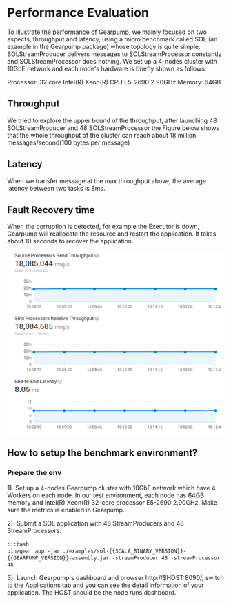 # Performance Evaluation

To illustrate the performance of Gearpump, we mainly focused on two aspects, throughput and latency, using a micro benchmark called SOL (an example in the Gearpump package) whose topology is quite simple. SOLStreamProducer delivers messages to SOLStreamProcessor constantly and SOLStreamProcessor does nothing. We set up a 4-nodes cluster with 10GbE network and each node's hardware is briefly shown as follows:

Processor: 32 core Intel(R) Xeon(R) CPU E5-2690 2.90GHz
Memory: 64GB

## Throughput

We tried to explore the upper bound of the throughput, after launching 48 SOLStreamProducer and 48 SOLStreamProcessor the Figure below shows that the whole throughput of the cluster can reach about 18 million messages/second(100 bytes per message)

## Latency

When we transfer message at the max throughput above, the average latency between two tasks is 8ms.

## Fault Recovery time

When the corruption is detected, for example the Executor is down, Gearpump will reallocate the resource and restart the application. It takes about 10 seconds to recover the application.

![Dashboard](../img/dashboard.png)

## How to setup the benchmark environment?

### Prepare the env

1). Set up a 4-nodes Gearpump cluster with 10GbE network which have 4 Workers on each node. In our test environment, each node has 64GB memory and Intel(R) Xeon(R) 32-core processor E5-2690 2.90GHz. Make sure the metrics is enabled in Gearpump.

2). Submit a SOL application with 48 StreamProducers and 48 StreamProcessors:

    :::bash
    bin/gear app -jar ./examples/sol-{{SCALA_BINARY_VERSION}}-{{GEARPUMP_VERSION}}-assembly.jar -streamProducer 48 -streamProcessor 48


3). Launch Gearpump's dashboard and browser http://$HOST:8090/, switch to the Applications tab and you can see the detail information of your application. The HOST should be the node runs dashboard.
